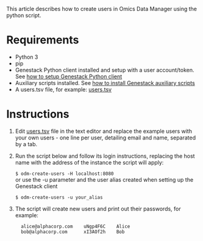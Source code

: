 This article describes how to create users in Omics Data Manager using the python script.
# Requirements
* Python 3
* pip
* Genestack Python client installed and setup with a user account/token. 
  See [how to setup Genestack Python client](../../00_Packages_to_install/1_Genestack_python_client)
* Auxiliary scripts installed.
  See [how to install Genestack auxiliary scripts](../../00_Packages_to_install/2_Genestack_auxiliary_scripts)
* A users.tsv file, for example: [users.tsv](users.tsv)
# Instructions
1. Edit [users.tsv](users.tsv) file in the text editor and replace the example users with your own users - one line per user, detailing email and name, separated by a tab.
2. Run the script below and follow its login instructions, replacing the host name with the address of the instance the script will apply:

    ```$ odm-create-users -H localhost:8080```\
    or use the -u parameter and the user alias created when setting up the Genestack client

    ```$ odm-create-users -u your_alias```
3. The script will create new users and print out their passwords, for example:

    ```
      alice@alphacorp.com    uNgp4F6C    Alice
      bob@alphacorp.com      xI3AOf2h    Bob
    ```
